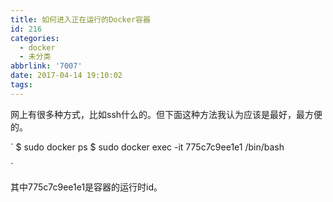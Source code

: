 ```yaml
---
title: 如何进入正在运行的Docker容器
id: 216
categories:
  - docker
  - 未分类
abbrlink: '7007'
date: 2017-04-14 19:10:02
tags:
---
```

网上有很多种方式，比如ssh什么的。但下面这种方法我认为应该是最好，最方便的。

`
$ sudo docker ps
$ sudo docker exec -it 775c7c9ee1e1 /bin/bash

`

其中775c7c9ee1e1是容器的运行时id。